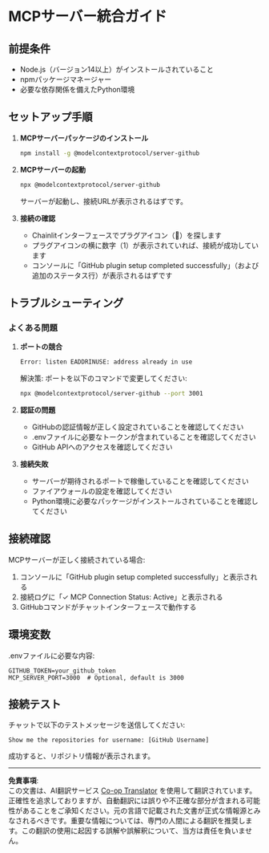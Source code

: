 <!--
CO_OP_TRANSLATOR_METADATA:
{
  "original_hash": "c4be907703b836d1a1c360db20da4de9",
  "translation_date": "2025-08-30T00:24:34+00:00",
  "source_file": "11-agentic-protocols/code_samples/github-mcp/MCP_SETUP.md",
  "language_code": "ja"
}
-->
# MCPサーバー統合ガイド

## 前提条件
- Node.js（バージョン14以上）がインストールされていること
- npmパッケージマネージャー
- 必要な依存関係を備えたPython環境

## セットアップ手順

1. **MCPサーバーパッケージのインストール**  
   ```bash
   npm install -g @modelcontextprotocol/server-github
   ```

2. **MCPサーバーの起動**  
   ```bash
   npx @modelcontextprotocol/server-github
   ```  
   サーバーが起動し、接続URLが表示されるはずです。

3. **接続の確認**  
   - Chainlitインターフェースでプラグアイコン（🔌）を探します  
   - プラグアイコンの横に数字（1）が表示されていれば、接続が成功しています  
   - コンソールに「GitHub plugin setup completed successfully」（および追加のステータス行）が表示されるはずです

## トラブルシューティング

### よくある問題

1. **ポートの競合**  
   ```bash
   Error: listen EADDRINUSE: address already in use
   ```  
   解決策: ポートを以下のコマンドで変更してください:  
   ```bash
   npx @modelcontextprotocol/server-github --port 3001
   ```

2. **認証の問題**  
   - GitHubの認証情報が正しく設定されていることを確認してください  
   - .envファイルに必要なトークンが含まれていることを確認してください  
   - GitHub APIへのアクセスを確認してください  

3. **接続失敗**  
   - サーバーが期待されるポートで稼働していることを確認してください  
   - ファイアウォールの設定を確認してください  
   - Python環境に必要なパッケージがインストールされていることを確認してください  

## 接続確認

MCPサーバーが正しく接続されている場合:  
1. コンソールに「GitHub plugin setup completed successfully」と表示される  
2. 接続ログに「✓ MCP Connection Status: Active」と表示される  
3. GitHubコマンドがチャットインターフェースで動作する  

## 環境変数

.envファイルに必要な内容:  
```
GITHUB_TOKEN=your_github_token
MCP_SERVER_PORT=3000  # Optional, default is 3000
```

## 接続テスト

チャットで以下のテストメッセージを送信してください:  
```
Show me the repositories for username: [GitHub Username]
```  
成功すると、リポジトリ情報が表示されます。  

---

**免責事項**:  
この文書は、AI翻訳サービス [Co-op Translator](https://github.com/Azure/co-op-translator) を使用して翻訳されています。正確性を追求しておりますが、自動翻訳には誤りや不正確な部分が含まれる可能性があることをご承知ください。元の言語で記載された文書が正式な情報源とみなされるべきです。重要な情報については、専門の人間による翻訳を推奨します。この翻訳の使用に起因する誤解や誤解釈について、当方は責任を負いません。